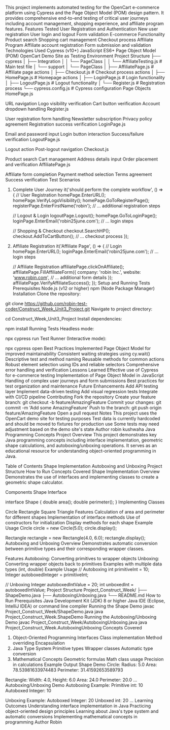 
This project implements automated testing for the OpenCart e-commerce platform using Cypress and the Page Object Model (POM) design pattern. It provides comprehensive end-to-end testing of critical user journeys including account management, shopping experience, and affiliate program features.
Features Tested
User Registration and Authentication
New user registration
User login and logout
Form validation
E-commerce Functionality
Product search
Shopping cart management
Checkout process
Affiliate Program
Affiliate account registration
Form submission and validation
Technologies Used
Cypress (v10+)
JavaScript ES6+
Page Object Model (POM)
OpenCart Demo Site as Testing Environment
Project Structure
├── cypress
│   ├── Integration
│   │   └── PageClass
│   │       └── AffiliateTesting.js    # Main test file
│   └── support
│       └── PageClass
│           ├── AffiliatePage.js       # Affiliate page actions
│           ├── Checkout.js            # Checkout process actions
│           ├── HomePage.js            # Homepage actions
│           ├── LoginPage.js           # Login functionality
│           ├── LogoutPage.js          # Logout functionality
│           └── Register.js            # Registration process
└── cypress.config.js                  # Cypress configuration
Page Objects
HomePage.js

URL navigation
Logo visibility verification
Cart button verification
Account dropdown handling
Register.js

User registration form handling
Newsletter subscription
Privacy policy agreement
Registration success verification
LoginPage.js

Email and password input
Login button interaction
Success/failure verification
LogoutPage.js

Logout action
Post-logout navigation
Checkout.js

Product search
Cart management
Address details input
Order placement and verification
AffiliatePage.js

Affiliate form completion
Payment method selection
Terms agreement
Success verification
Test Scenarios
1. Complete User Journey
it('should perform the complete workflow', () => {
    // User Registration
    homePage.EnterURL();
    homePage.VerifyLogoVisibility();
    homePage.GoToRegisterPage();
    registerPage.EnterFirstName('robin');
    // ... additional registration steps

    // Logout & Login
    logoutPage.Logout();
    homePage.GoToLoginPage();
    loginPage.EnterEmail('robin25june.com');
    // ... login steps

    // Shopping & Checkout
    checkout.SearchHP();
    checkout.AddToCartButton();
    // ... checkout process
});
2. Affiliate Registration
it('Affiliate Page', () => {
    // Login
    homePage.EnterURL();
    loginPage.EnterEmail('robin25june.com');
    // ... login steps

    // Affiliate Registration
    affiliatePage.clickOnAffiliate();
    affiliatePage.FillAffiliateForm({
        company: 'robin Inc.',
        website: 'www.robin.com',
        // ... additional form details
    });
    affiliatePage.VerifyAffiliateSuccess();
});
Setup and Running Tests
Prerequisites
Node.js (v12 or higher)
npm (Node Package Manager)
Installation
Clone the repository:

git clone https://github.com/robin-test-coder/Construct_Week_Unit3_Project.git
Navigate to project directory:

cd Construct_Week_Unit3_Project
Install dependencies:

npm install
Running Tests
Headless mode:

npx cypress run
Test Runner (Interactive mode):

npx cypress open
Best Practices Implemented
Page Object Model for improved maintainability
Consistent waiting strategies using cy.wait()
Descriptive test and method naming
Reusable methods for common actions
Robust element selection using IDs and reliable selectors
Comprehensive error handling and verification
Lessons Learned
Effective use of Cypress for e-commerce testing
Implementation of Page Object Model in JavaScript
Handling of complex user journeys and form submissions
Best practices for test organization and maintenance
Future Enhancements
 Add API testing layer
 Implement data-driven testing
 Add visual regression tests
 Integrate with CI/CD pipeline
Contributing
Fork the repository
Create your feature branch: git checkout -b feature/AmazingFeature
Commit your changes: git commit -m 'Add some AmazingFeature'
Push to the branch: git push origin feature/AmazingFeature
Open a pull request
Notes
This project uses the OpenCart demo site for testing purposes
Test data is currently hardcoded and should be moved to fixtures for production use
Some tests may need adjustment based on the demo site's state
Author
robin kushwaha
Java Programming Concepts Project
Overview
This project demonstrates key Java programming concepts including interface implementation, geometric shape calculations, and autoboxing/unboxing operations. It serves as an educational resource for understanding object-oriented programming in Java.

Table of Contents
Shape Implementation
Autoboxing and Unboxing
Project Structure
How to Run
Concepts Covered
Shape Implementation
Overview
Demonstrates the use of interfaces and implementing classes to create a geometric shape calculator.

Components
Shape Interface

interface Shape {
    double area();
    double perimeter();
}
Implementing Classes

Circle
Rectangle
Square
Triangle
Features
Calculation of area and perimeter for different shapes
Implementation of interface methods
Use of constructors for initialization
Display methods for each shape
Example Usage
Circle circle = new Circle(5.0);
circle.display();

Rectangle rectangle = new Rectangle(4.0, 6.0);
rectangle.display();
Autoboxing and Unboxing
Overview
Demonstrates automatic conversion between primitive types and their corresponding wrapper classes.

Features
Autoboxing: Converting primitives to wrapper objects
Unboxing: Converting wrapper objects back to primitives
Examples with multiple data types (int, double)
Example Usage
// Autoboxing
int primitiveInt = 10;
Integer autoboxedInteger = primitiveInt;

// Unboxing
Integer autoboxedIntValue = 20;
int unboxedInt = autoboxedIntValue;
Project Structure
Project_Construct_Week/
├── ShapeDemo.java
├── AutoboxingUnboxing.java
└── README.md
How to Run
Prerequisites
Java Development Kit (JDK) 8 or higher
Java IDE (Eclipse, IntelliJ IDEA) or command line compiler
Running the Shape Demo
javac Project_Construct_Week/ShapeDemo.java
java Project_Construct_Week.ShapeDemo
Running the Autoboxing/Unboxing Demo
javac Project_Construct_Week/AutoboxingUnboxing.java
java Project_Construct_Week.AutoboxingUnboxing
Concepts Covered
1. Object-Oriented Programming
Interfaces
Class implementation
Method overriding
Encapsulation
2. Java Type System
Primitive types
Wrapper classes
Automatic type conversion
3. Mathematical Concepts
Geometric formulas
Math class usage
Precision in calculations
Example Output
Shape Demo
Circle:
Radius: 5.0
Area: 78.53981633974483
Perimeter: 31.41592653589793

Rectangle:
Width: 4.0, Height: 6.0
Area: 24.0
Perimeter: 20.0
...
Autoboxing/Unboxing Demo
Autoboxing Example:
Primitive int: 10
Autoboxed Integer: 10

Unboxing Example:
Autoboxed Integer: 20
Unboxed int: 20
...
Learning Outcomes
Understanding interface implementation in Java
Practicing object-oriented design principles
Learning about Java's type system and automatic conversions
Implementing mathematical concepts in programming
Author
Robin
